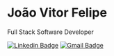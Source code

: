 # João Vitor Felipe
Full Stack Software Developer

[![Linkedin Badge](https://img.shields.io/badge/-João%20Vitor%20Felipe-EB4034?style=flat-square&logo=Linkedin&logoColor=white&link=[https://www.linkedin.com/in/joaovitorfelipedossantos/])](https://www.linkedin.com/in/joaovitorfelipedossantos/)
[![Gmail Badge](https://img.shields.io/badge/-joaovitor.felipesantos@gmail.com-EB4034?style=flat-square&logo=Gmail&logoColor=white&link=mailto:joaovitor.felipesantos@gmail.com)](mailto:joaovitor.felipesantos@gmail.com)

